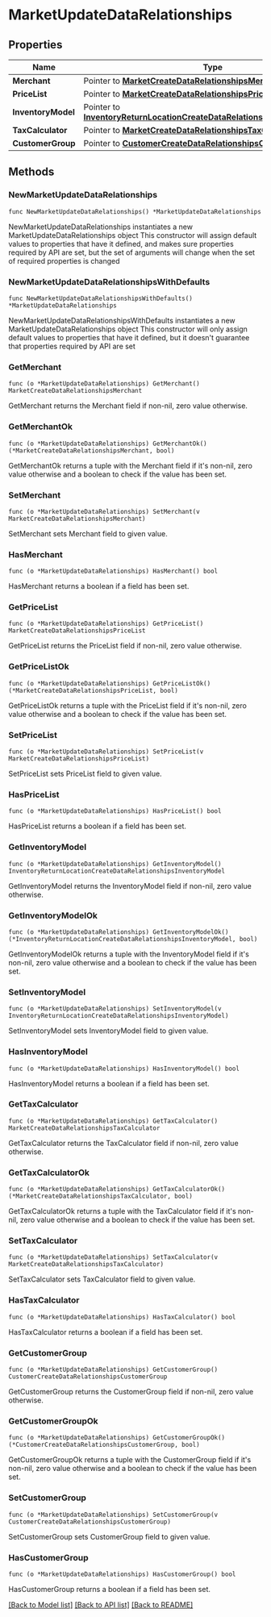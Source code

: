 # MarketUpdateDataRelationships

## Properties

Name | Type | Description | Notes
------------ | ------------- | ------------- | -------------
**Merchant** | Pointer to [**MarketCreateDataRelationshipsMerchant**](MarketCreateDataRelationshipsMerchant.md) |  | [optional] 
**PriceList** | Pointer to [**MarketCreateDataRelationshipsPriceList**](MarketCreateDataRelationshipsPriceList.md) |  | [optional] 
**InventoryModel** | Pointer to [**InventoryReturnLocationCreateDataRelationshipsInventoryModel**](InventoryReturnLocationCreateDataRelationshipsInventoryModel.md) |  | [optional] 
**TaxCalculator** | Pointer to [**MarketCreateDataRelationshipsTaxCalculator**](MarketCreateDataRelationshipsTaxCalculator.md) |  | [optional] 
**CustomerGroup** | Pointer to [**CustomerCreateDataRelationshipsCustomerGroup**](CustomerCreateDataRelationshipsCustomerGroup.md) |  | [optional] 

## Methods

### NewMarketUpdateDataRelationships

`func NewMarketUpdateDataRelationships() *MarketUpdateDataRelationships`

NewMarketUpdateDataRelationships instantiates a new MarketUpdateDataRelationships object
This constructor will assign default values to properties that have it defined,
and makes sure properties required by API are set, but the set of arguments
will change when the set of required properties is changed

### NewMarketUpdateDataRelationshipsWithDefaults

`func NewMarketUpdateDataRelationshipsWithDefaults() *MarketUpdateDataRelationships`

NewMarketUpdateDataRelationshipsWithDefaults instantiates a new MarketUpdateDataRelationships object
This constructor will only assign default values to properties that have it defined,
but it doesn't guarantee that properties required by API are set

### GetMerchant

`func (o *MarketUpdateDataRelationships) GetMerchant() MarketCreateDataRelationshipsMerchant`

GetMerchant returns the Merchant field if non-nil, zero value otherwise.

### GetMerchantOk

`func (o *MarketUpdateDataRelationships) GetMerchantOk() (*MarketCreateDataRelationshipsMerchant, bool)`

GetMerchantOk returns a tuple with the Merchant field if it's non-nil, zero value otherwise
and a boolean to check if the value has been set.

### SetMerchant

`func (o *MarketUpdateDataRelationships) SetMerchant(v MarketCreateDataRelationshipsMerchant)`

SetMerchant sets Merchant field to given value.

### HasMerchant

`func (o *MarketUpdateDataRelationships) HasMerchant() bool`

HasMerchant returns a boolean if a field has been set.

### GetPriceList

`func (o *MarketUpdateDataRelationships) GetPriceList() MarketCreateDataRelationshipsPriceList`

GetPriceList returns the PriceList field if non-nil, zero value otherwise.

### GetPriceListOk

`func (o *MarketUpdateDataRelationships) GetPriceListOk() (*MarketCreateDataRelationshipsPriceList, bool)`

GetPriceListOk returns a tuple with the PriceList field if it's non-nil, zero value otherwise
and a boolean to check if the value has been set.

### SetPriceList

`func (o *MarketUpdateDataRelationships) SetPriceList(v MarketCreateDataRelationshipsPriceList)`

SetPriceList sets PriceList field to given value.

### HasPriceList

`func (o *MarketUpdateDataRelationships) HasPriceList() bool`

HasPriceList returns a boolean if a field has been set.

### GetInventoryModel

`func (o *MarketUpdateDataRelationships) GetInventoryModel() InventoryReturnLocationCreateDataRelationshipsInventoryModel`

GetInventoryModel returns the InventoryModel field if non-nil, zero value otherwise.

### GetInventoryModelOk

`func (o *MarketUpdateDataRelationships) GetInventoryModelOk() (*InventoryReturnLocationCreateDataRelationshipsInventoryModel, bool)`

GetInventoryModelOk returns a tuple with the InventoryModel field if it's non-nil, zero value otherwise
and a boolean to check if the value has been set.

### SetInventoryModel

`func (o *MarketUpdateDataRelationships) SetInventoryModel(v InventoryReturnLocationCreateDataRelationshipsInventoryModel)`

SetInventoryModel sets InventoryModel field to given value.

### HasInventoryModel

`func (o *MarketUpdateDataRelationships) HasInventoryModel() bool`

HasInventoryModel returns a boolean if a field has been set.

### GetTaxCalculator

`func (o *MarketUpdateDataRelationships) GetTaxCalculator() MarketCreateDataRelationshipsTaxCalculator`

GetTaxCalculator returns the TaxCalculator field if non-nil, zero value otherwise.

### GetTaxCalculatorOk

`func (o *MarketUpdateDataRelationships) GetTaxCalculatorOk() (*MarketCreateDataRelationshipsTaxCalculator, bool)`

GetTaxCalculatorOk returns a tuple with the TaxCalculator field if it's non-nil, zero value otherwise
and a boolean to check if the value has been set.

### SetTaxCalculator

`func (o *MarketUpdateDataRelationships) SetTaxCalculator(v MarketCreateDataRelationshipsTaxCalculator)`

SetTaxCalculator sets TaxCalculator field to given value.

### HasTaxCalculator

`func (o *MarketUpdateDataRelationships) HasTaxCalculator() bool`

HasTaxCalculator returns a boolean if a field has been set.

### GetCustomerGroup

`func (o *MarketUpdateDataRelationships) GetCustomerGroup() CustomerCreateDataRelationshipsCustomerGroup`

GetCustomerGroup returns the CustomerGroup field if non-nil, zero value otherwise.

### GetCustomerGroupOk

`func (o *MarketUpdateDataRelationships) GetCustomerGroupOk() (*CustomerCreateDataRelationshipsCustomerGroup, bool)`

GetCustomerGroupOk returns a tuple with the CustomerGroup field if it's non-nil, zero value otherwise
and a boolean to check if the value has been set.

### SetCustomerGroup

`func (o *MarketUpdateDataRelationships) SetCustomerGroup(v CustomerCreateDataRelationshipsCustomerGroup)`

SetCustomerGroup sets CustomerGroup field to given value.

### HasCustomerGroup

`func (o *MarketUpdateDataRelationships) HasCustomerGroup() bool`

HasCustomerGroup returns a boolean if a field has been set.


[[Back to Model list]](../README.md#documentation-for-models) [[Back to API list]](../README.md#documentation-for-api-endpoints) [[Back to README]](../README.md)


